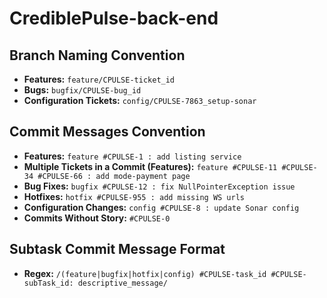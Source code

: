 # CrediblePulse-back-end

## Branch Naming Convention
- **Features:** `feature/CPULSE-ticket_id`
- **Bugs:** `bugfix/CPULSE-bug_id`
- **Configuration Tickets:** `config/CPULSE-7863_setup-sonar`

## Commit Messages Convention
- **Features:** `feature #CPULSE-1 : add listing service`
- **Multiple Tickets in a Commit (Features):** `feature #CPULSE-11 #CPULSE-34 #CPULSE-66 : add mode-payment page`
- **Bug Fixes:** `bugfix #CPULSE-12 : fix NullPointerException issue`
- **Hotfixes:** `hotfix #CPULSE-955 : add missing WS urls`
- **Configuration Changes:** `config #CPULSE-8 : update Sonar config`
- **Commits Without Story:** `#CPULSE-0`

## Subtask Commit Message Format
- **Regex:** `/(feature|bugfix|hotfix|config) #CPULSE-task_id #CPULSE-subTask_id: descriptive_message/`

